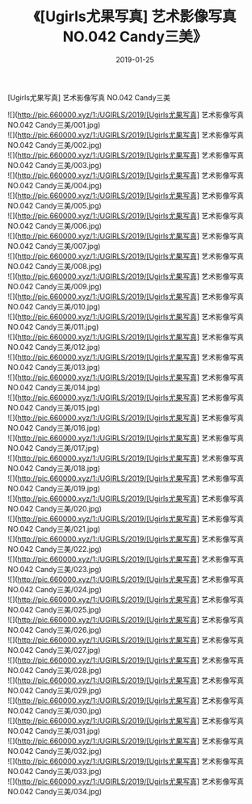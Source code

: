 ﻿---
layout: post
title:  《[Ugirls尤果写真] 艺术影像写真 NO.042 Candy三美》
date:   2019-01-25
img: http://pic.660000.xyz/1:/UGIRLS/2019/[Ugirls尤果写真] 艺术影像写真 NO.042 Candy三美/000.jpg
categories: [美女, 清纯, 唯美]
---

[Ugirls尤果写真] 艺术影像写真 NO.042 Candy三美

 ![](http://pic.660000.xyz/1:/UGIRLS/2019/[Ugirls尤果写真] 艺术影像写真 NO.042 Candy三美/001.jpg) <br>![](http://pic.660000.xyz/1:/UGIRLS/2019/[Ugirls尤果写真] 艺术影像写真 NO.042 Candy三美/002.jpg) <br>![](http://pic.660000.xyz/1:/UGIRLS/2019/[Ugirls尤果写真] 艺术影像写真 NO.042 Candy三美/003.jpg) <br>![](http://pic.660000.xyz/1:/UGIRLS/2019/[Ugirls尤果写真] 艺术影像写真 NO.042 Candy三美/004.jpg) <br>![](http://pic.660000.xyz/1:/UGIRLS/2019/[Ugirls尤果写真] 艺术影像写真 NO.042 Candy三美/005.jpg) <br>![](http://pic.660000.xyz/1:/UGIRLS/2019/[Ugirls尤果写真] 艺术影像写真 NO.042 Candy三美/006.jpg) <br>![](http://pic.660000.xyz/1:/UGIRLS/2019/[Ugirls尤果写真] 艺术影像写真 NO.042 Candy三美/007.jpg) <br>![](http://pic.660000.xyz/1:/UGIRLS/2019/[Ugirls尤果写真] 艺术影像写真 NO.042 Candy三美/008.jpg) <br>![](http://pic.660000.xyz/1:/UGIRLS/2019/[Ugirls尤果写真] 艺术影像写真 NO.042 Candy三美/009.jpg) <br>![](http://pic.660000.xyz/1:/UGIRLS/2019/[Ugirls尤果写真] 艺术影像写真 NO.042 Candy三美/010.jpg) <br>![](http://pic.660000.xyz/1:/UGIRLS/2019/[Ugirls尤果写真] 艺术影像写真 NO.042 Candy三美/011.jpg) <br>![](http://pic.660000.xyz/1:/UGIRLS/2019/[Ugirls尤果写真] 艺术影像写真 NO.042 Candy三美/012.jpg) <br>![](http://pic.660000.xyz/1:/UGIRLS/2019/[Ugirls尤果写真] 艺术影像写真 NO.042 Candy三美/013.jpg) <br>![](http://pic.660000.xyz/1:/UGIRLS/2019/[Ugirls尤果写真] 艺术影像写真 NO.042 Candy三美/014.jpg) <br>![](http://pic.660000.xyz/1:/UGIRLS/2019/[Ugirls尤果写真] 艺术影像写真 NO.042 Candy三美/015.jpg) <br>![](http://pic.660000.xyz/1:/UGIRLS/2019/[Ugirls尤果写真] 艺术影像写真 NO.042 Candy三美/016.jpg) <br>![](http://pic.660000.xyz/1:/UGIRLS/2019/[Ugirls尤果写真] 艺术影像写真 NO.042 Candy三美/017.jpg) <br>![](http://pic.660000.xyz/1:/UGIRLS/2019/[Ugirls尤果写真] 艺术影像写真 NO.042 Candy三美/018.jpg) <br>![](http://pic.660000.xyz/1:/UGIRLS/2019/[Ugirls尤果写真] 艺术影像写真 NO.042 Candy三美/019.jpg) <br>![](http://pic.660000.xyz/1:/UGIRLS/2019/[Ugirls尤果写真] 艺术影像写真 NO.042 Candy三美/020.jpg) <br>![](http://pic.660000.xyz/1:/UGIRLS/2019/[Ugirls尤果写真] 艺术影像写真 NO.042 Candy三美/021.jpg) <br>![](http://pic.660000.xyz/1:/UGIRLS/2019/[Ugirls尤果写真] 艺术影像写真 NO.042 Candy三美/022.jpg) <br>![](http://pic.660000.xyz/1:/UGIRLS/2019/[Ugirls尤果写真] 艺术影像写真 NO.042 Candy三美/023.jpg) <br>![](http://pic.660000.xyz/1:/UGIRLS/2019/[Ugirls尤果写真] 艺术影像写真 NO.042 Candy三美/024.jpg) <br>![](http://pic.660000.xyz/1:/UGIRLS/2019/[Ugirls尤果写真] 艺术影像写真 NO.042 Candy三美/025.jpg) <br>![](http://pic.660000.xyz/1:/UGIRLS/2019/[Ugirls尤果写真] 艺术影像写真 NO.042 Candy三美/026.jpg) <br>![](http://pic.660000.xyz/1:/UGIRLS/2019/[Ugirls尤果写真] 艺术影像写真 NO.042 Candy三美/027.jpg) <br>![](http://pic.660000.xyz/1:/UGIRLS/2019/[Ugirls尤果写真] 艺术影像写真 NO.042 Candy三美/028.jpg) <br>![](http://pic.660000.xyz/1:/UGIRLS/2019/[Ugirls尤果写真] 艺术影像写真 NO.042 Candy三美/029.jpg) <br>![](http://pic.660000.xyz/1:/UGIRLS/2019/[Ugirls尤果写真] 艺术影像写真 NO.042 Candy三美/030.jpg) <br>![](http://pic.660000.xyz/1:/UGIRLS/2019/[Ugirls尤果写真] 艺术影像写真 NO.042 Candy三美/031.jpg) <br>![](http://pic.660000.xyz/1:/UGIRLS/2019/[Ugirls尤果写真] 艺术影像写真 NO.042 Candy三美/032.jpg) <br>![](http://pic.660000.xyz/1:/UGIRLS/2019/[Ugirls尤果写真] 艺术影像写真 NO.042 Candy三美/033.jpg) <br>![](http://pic.660000.xyz/1:/UGIRLS/2019/[Ugirls尤果写真] 艺术影像写真 NO.042 Candy三美/034.jpg) <br>